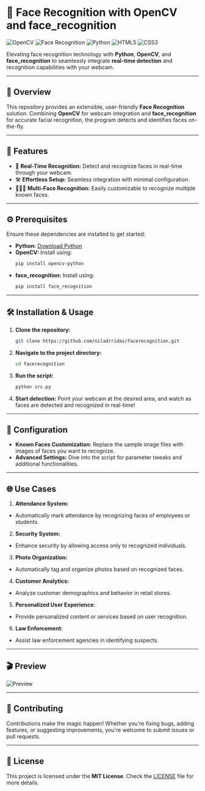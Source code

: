 # 💠 Face Recognition with OpenCV and face_recognition

![OpenCV](https://img.shields.io/badge/-OpenCV-5C3EE8?style=flat-square&logo=opencv&logoColor=white)
![Face Recognition](https://img.shields.io/badge/-Face_Recognition-FF5733?style=flat-square&logo=python&logoColor=white)
![Python](https://img.shields.io/badge/-Python-3776AB?style=flat-square&logo=python&logoColor=white)
![HTML5](https://img.shields.io/badge/-HTML5-E34F26?style=flat-square&logo=html5&logoColor=white)
![CSS3](https://img.shields.io/badge/-CSS3-1572B6?style=flat-square&logo=css3&logoColor=white)

Elevating face recognition technology with **Python**, **OpenCV**, and **face_recognition** to seamlessly integrate **real-time detection** and recognition capabilities with your webcam.

---

## 🌟 Overview

This repository provides an extensible, user-friendly **Face Recognition** solution. Combining **OpenCV** for webcam integration and **face_recognition** for accurate facial recognition, the program detects and identifies faces on-the-fly.

---

## 🚀 Features

- 🎥 **Real-Time Recognition:** Detect and recognize faces in real-time through your webcam.
- 🛠️ **Effortless Setup:** Seamless integration with minimal configuration.
- 🧑‍🤝‍🧑 **Multi-Face Recognition:** Easily customizable to recognize multiple known faces.

---

## ⚙️ Prerequisites

Ensure these dependencies are installed to get started:

- **Python:** [Download Python](https://www.python.org/downloads/)
- **OpenCV:** Install using:
  ```bash
  pip install opencv-python
  ```
- **face_recognition:** Install using:
  ```bash
  pip install face_recognition
  ```

---

## 🛠️ Installation & Usage

1. **Clone the repository:**
   ```bash
   git clone https://github.com/niladrridas/facerecognition.git
   ```

2. **Navigate to the project directory:**
   ```bash
   cd facerecognition
   ```

3. **Run the script:**
   ```bash
   python src.py
   ```

4. **Start detection:** Point your webcam at the desired area, and watch as faces are detected and recognized in real-time!

---

## 🔧 Configuration

- **Known Faces Customization:** Replace the sample image files with images of faces you want to recognize.
- **Advanced Settings:** Dive into the script for parameter tweaks and additional functionalities.

---

## 🌐 Use Cases

1. **Attendance System:**

- Automatically mark attendance by recognizing faces of employees or students.

2. **Security System:**

- Enhance security by allowing access only to recognized individuals.

3. **Photo Organization:**

- Automatically tag and organize photos based on recognized faces.

4. **Customer Analytics:**

- Analyze customer demographics and behavior in retail stores.

5. **Personalized User Experience:**

- Provide personalized content or services based on user recognition.

6. **Law Enforcement:**

- Assist law enforcement agencies in identifying suspects.

---

## 🎬 Preview

![Preview](https://raw.githubusercontent.com/niladrridas/facerecognition/refs/heads/main/preview.webp)

---

## 🤝 Contributing

Contributions make the magic happen! Whether you're fixing bugs, adding features, or suggesting improvements, you're welcome to submit issues or pull requests. 

---

## 📝 License

This project is licensed under the **MIT License**. Check the [LICENSE](https://github.com/niladrridas/facerecognition/blob/main/LICENSE) file for more details.
